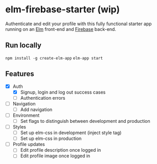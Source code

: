 # elm-firebase-starter (wip)

Authenticate and edit your profile with this fully functional starter app running on an [Elm](http://elm-lang.org/) front-end and [Firebase](https://firebase.google.com/) back-end.

## Run locally

`npm install -g create-elm-app`
`elm-app start`

## Features

- [x] Auth
  - [x] Signup, login and log out success cases
  - [ ] Authentication errors
- [ ] Navigation
  - [ ] Add navigation
- [ ] Environment
  - [ ] Set flags to distinguish between development and production
- [ ] Styles
  - [ ] Set up elm-css in development (inject style tag)
  - [ ] Set up elm-css in production
- [ ] Profile updates
  - [ ] Edit profile description once logged in
  - [ ] Edit profile image once logged in
